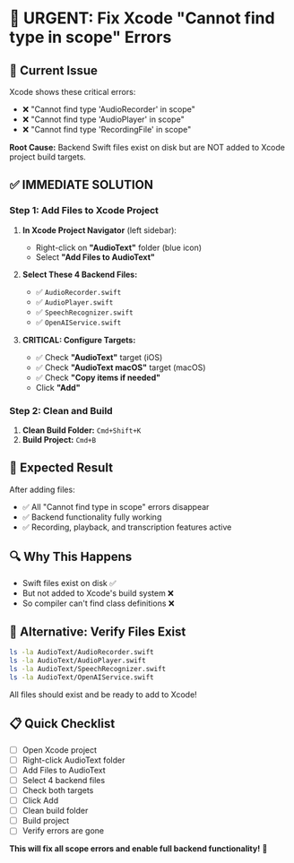 # 🚨 URGENT: Fix Xcode "Cannot find type in scope" Errors

## 🎯 **Current Issue**
Xcode shows these critical errors:
- ❌ "Cannot find type 'AudioRecorder' in scope"
- ❌ "Cannot find type 'AudioPlayer' in scope" 
- ❌ "Cannot find type 'RecordingFile' in scope"

**Root Cause:** Backend Swift files exist on disk but are NOT added to Xcode project build targets.

## ✅ **IMMEDIATE SOLUTION**

### **Step 1: Add Files to Xcode Project**

1. **In Xcode Project Navigator** (left sidebar):
   - Right-click on **"AudioText"** folder (blue icon)
   - Select **"Add Files to AudioText"**

2. **Select These 4 Backend Files:**
   - ✅ `AudioRecorder.swift`
   - ✅ `AudioPlayer.swift`
   - ✅ `SpeechRecognizer.swift`
   - ✅ `OpenAIService.swift`

3. **CRITICAL: Configure Targets:**
   - ✅ Check **"AudioText"** target (iOS)
   - ✅ Check **"AudioText macOS"** target (macOS)
   - ✅ Check **"Copy items if needed"**
   - Click **"Add"**

### **Step 2: Clean and Build**

1. **Clean Build Folder:** `Cmd+Shift+K`
2. **Build Project:** `Cmd+B`

## 🎯 **Expected Result**
After adding files:
- ✅ All "Cannot find type in scope" errors disappear
- ✅ Backend functionality fully working
- ✅ Recording, playback, and transcription features active

## 🔍 **Why This Happens**
- Swift files exist on disk ✅
- But not added to Xcode's build system ❌
- So compiler can't find class definitions ❌

## 🚀 **Alternative: Verify Files Exist**
```bash
ls -la AudioText/AudioRecorder.swift
ls -la AudioText/AudioPlayer.swift
ls -la AudioText/SpeechRecognizer.swift
ls -la AudioText/OpenAIService.swift
```

All files should exist and be ready to add to Xcode!

## 📋 **Quick Checklist**
- [ ] Open Xcode project
- [ ] Right-click AudioText folder
- [ ] Add Files to AudioText
- [ ] Select 4 backend files
- [ ] Check both targets
- [ ] Click Add
- [ ] Clean build folder
- [ ] Build project
- [ ] Verify errors are gone

**This will fix all scope errors and enable full backend functionality!** 🎉
